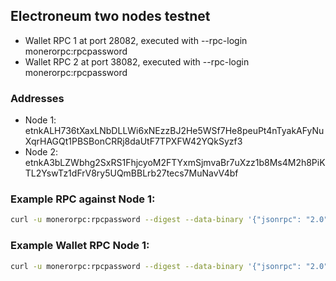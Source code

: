 ## Electroneum two nodes testnet

- Wallet RPC 1 at port 28082, executed with --rpc-login monerorpc:rpcpassword
- Wallet RPC 2 at port 38082, executed with --rpc-login monerorpc:rpcpassword

### Addresses

- Node 1: etnkALH736tXaxLNbDLLWi6xNEzzBJ2He5WSf7He8peuPt4nTyakAFyNuXqrHAGQt1PBSBonCRRj8daUtF7TPXFW42YQkSyzf3
- Node 2: etnkA3bLZWbhg2SxRS1FhjcyoM2FTYxmSjmvaBr7uXzz1b8Ms4M2h8PiKTL2YswTz1dFrV8ry5UQmBBLrb27tecs7MuNavV4bf

### Example RPC against Node 1:

```bash
curl -u monerorpc:rpcpassword --digest --data-binary '{"jsonrpc": "2.0", "id":"1", "method": "get_info", "params": [] }' -H 'content-type: application/json' -X POST http://127.0.0.1:28081/json_rpc
```

### Example Wallet RPC Node 1:

```bash
curl -u monerorpc:rpcpassword --digest --data-binary '{"jsonrpc": "2.0", "id":"1", "method": "getaddress", "params": [] }' -H 'content-type: application/json' -X POST http://127.0.0.1:28082/json_rpc
```

